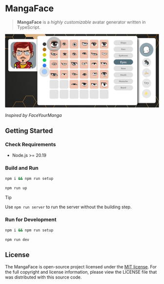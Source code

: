 # MangaFace

>  **MangaFace** is a _highly customizable_ avatar generator written in TypeScript.

[![MangaFace avatar generator](docs/preview_v0.2.png "Demo | Click here to try it out")](https://miladnia.ir/MangaFace/)

_Inspired by FaceYourManga_

## Getting Started

### Check Requirements

- Node.js >= 20.19

### Build and Run

```sh
npm i && npm run setup
```

```sh
npm run up
```

> [!TIP]
> Use `npm run server` to run the server without the building step.

### Run for Development

```sh
npm i && npm run setup
```

```sh
npm run dev
```

## License
The MangaFace is open-source project licensed under the [MIT license](https://opensource.org/licenses/MIT). For the full copyright and license information, please view the LICENSE file that was distributed with this source code.
